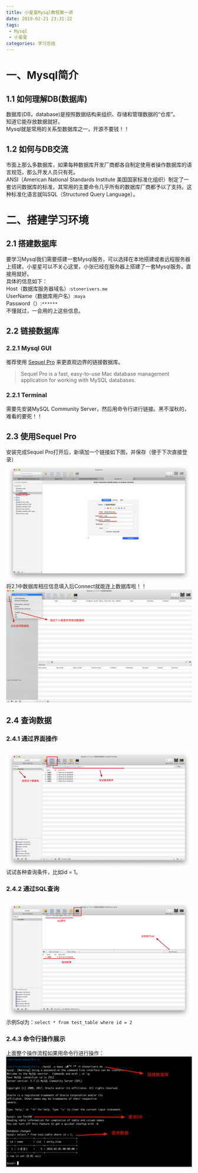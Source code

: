 ```yaml
---
title: 小星星Mysql教程第一讲
date: 2019-02-21 23:31:22
tags: 
 - Mysql 
 - 小星星
categories: 学习总结
---
```

# 一、Mysql简介
## 1.1 如何理解DB(数据库)
数据库(DB，database)是按照数据结构来组织、存储和管理数据的“仓库”。  
知道它能存放数据就好。  
Mysql就是常用的关系型数据库之一，开源不要钱！！

## 1.2 如何与DB交流
市面上那么多数据库，如果每种数据库开发厂商都各自制定使用者操作数据库的语言规范，那么开发人员只有死。  
ANSI（American National Standards Institute 美国国家标准化组织）制定了一套访问数据库的标准，其常用的主要命令几乎所有的数据库厂商都予以了支持。这种标准化语言就叫SQL（Structured Query Language）。
# 二、搭建学习环境
## 2.1 搭建数据库
要学习Mysql我们需要搭建一套Mysql服务，可以选择在本地搭建或者远程服务器上搭建，小星星可以不关心这里，小张已经在服务器上搭建了一套Mysql服务，直接用就好。  
具体的信息如下：  
Host（数据库服务器域名）:`stonerivers.me`  
UserName（数据库用户名）:`maya`  
Password（）:`******`  
不懂就过，一会用的上这些信息。
## 2.2 链接数据库
### 2.2.1 Mysql GUI
推荐使用 [Sequel Pro](https://sequelpro.com/) 来更直观边界的链接数据库。
> Sequel Pro is a fast, easy-to-use Mac database management application for working with MySQL databases.  

### 2.2.1 Terminal
需要先安装MySQL Community Server，然后用命令行进行链接。黑不溜秋的，难看的要死！！

## 2.3 使用Sequel Pro
安装完成Sequel Pro打开后，新填加一个链接如下图，并保存（便于下次直接登录）
![](../images/小星星Mysql教程第一讲/1.png)
将2.1中数据库相应信息填入后Connect就能连上数据库啦！！
![](../images/小星星Mysql教程第一讲/2.png)

## 2.4 查询数据
### 2.4.1 通过界面操作
![](../images/小星星Mysql教程第一讲/3.png)
试试各种查询条件，比如id = 1。
### 2.4.2 通过SQL查询
![](../images/小星星Mysql教程第一讲/4.png)
示例Sql为：`select * from test_table where id = 2`
### 2.4.3 命令行操作展示
上面整个操作流程如果用命令行进行操作：
![](../images/小星星Mysql教程第一讲/5.png)